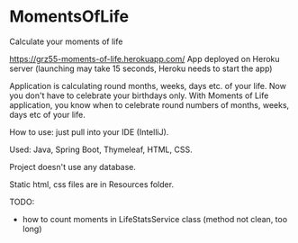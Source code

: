 # MomentsOfLife
Calculate your moments of life

https://grz55-moments-of-life.herokuapp.com/
App deployed on Heroku server (launching may take 15 seconds, Heroku needs to start the app)

Application is calculating round months, weeks, days etc. of your life. Now you don't have to celebrate your birthdays only.
With Moments of Life application, you know when to celebrate round numbers of months, weeks, days etc of your life.

How to use: just pull into your IDE (IntelliJ).

Used: Java, Spring Boot, Thymeleaf, HTML, CSS.

Project doesn't use any database.

Static html, css files are in Resources folder.

TODO:
- how to count moments in LifeStatsService class (method not clean, too long)
